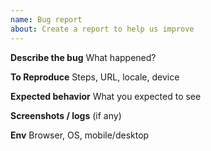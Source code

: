 ```yaml
---
name: Bug report
about: Create a report to help us improve
---
```


**Describe the bug**
What happened?

**To Reproduce**
Steps, URL, locale, device

**Expected behavior**
What you expected to see

**Screenshots / logs**
(if any)

**Env**
Browser, OS, mobile/desktop
